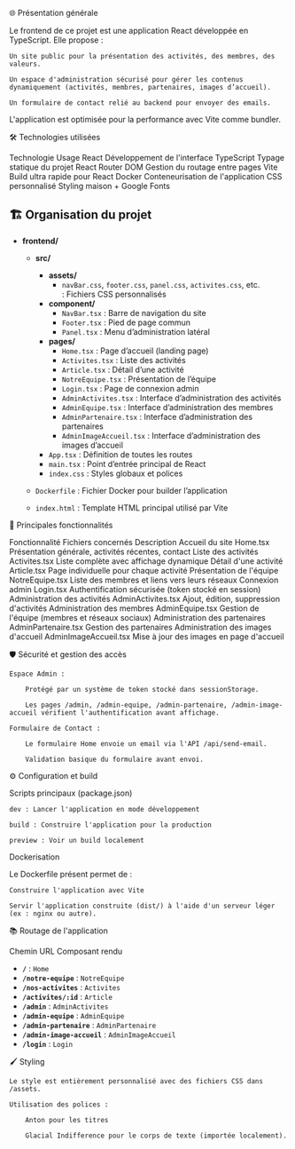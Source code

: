 🌐 Présentation générale

Le frontend de ce projet est une application React développée en TypeScript.
Elle propose :

    Un site public pour la présentation des activités, des membres, des valeurs.

    Un espace d'administration sécurisé pour gérer les contenus dynamiquement (activités, membres, partenaires, images d’accueil).

    Un formulaire de contact relié au backend pour envoyer des emails.

L'application est optimisée pour la performance avec Vite comme bundler.


🛠️ Technologies utilisées

Technologie	Usage
React	Développement de l'interface
TypeScript	Typage statique du projet
React Router DOM	Gestion du routage entre pages
Vite	Build ultra rapide pour React
Docker	Conteneurisation de l'application
CSS personnalisé	Styling maison + Google Fonts



## 🏗️ Organisation du projet

- **frontend/**
  - **src/**
    - **assets/**
      - `navBar.css`, `footer.css`, `panel.css`, `activites.css`, etc.  
        : Fichiers CSS personnalisés  
    - **component/**
      - `NavBar.tsx`            : Barre de navigation du site  
      - `Footer.tsx`            : Pied de page commun  
      - `Panel.tsx`             : Menu d’administration latéral  
    - **pages/**
      - `Home.tsx`              : Page d’accueil (landing page)  
      - `Activites.tsx`         : Liste des activités  
      - `Article.tsx`           : Détail d’une activité  
      - `NotreEquipe.tsx`       : Présentation de l’équipe  
      - `Login.tsx`             : Page de connexion admin  
      - `AdminActivites.tsx`    : Interface d’administration des activités  
      - `AdminEquipe.tsx`       : Interface d’administration des membres  
      - `AdminPartenaire.tsx`   : Interface d’administration des partenaires  
      - `AdminImageAccueil.tsx` : Interface d’administration des images d’accueil  
    - `App.tsx`                 : Définition de toutes les routes  
    - `main.tsx`                : Point d’entrée principal de React  
    - `index.css`               : Styles globaux et polices  

  - `Dockerfile`                : Fichier Docker pour builder l’application  
  - `index.html`                : Template HTML principal utilisé par Vite  


📄 Principales fonctionnalités

Fonctionnalité	Fichiers concernés	Description
Accueil du site	Home.tsx	Présentation générale, activités récentes, contact
Liste des activités	Activites.tsx	Liste complète avec affichage dynamique
Détail d'une activité	Article.tsx	Page individuelle pour chaque activité
Présentation de l'équipe	NotreEquipe.tsx	Liste des membres et liens vers leurs réseaux
Connexion admin	Login.tsx	Authentification sécurisée (token stocké en session)
Administration des activités	AdminActivites.tsx	Ajout, édition, suppression d'activités
Administration des membres	AdminEquipe.tsx	Gestion de l'équipe (membres et réseaux sociaux)
Administration des partenaires	AdminPartenaire.tsx	Gestion des partenaires
Administration des images d'accueil	AdminImageAccueil.tsx	Mise à jour des images en page d'accueil


🛡️ Sécurité et gestion des accès

    Espace Admin :

        Protégé par un système de token stocké dans sessionStorage.

        Les pages /admin, /admin-equipe, /admin-partenaire, /admin-image-accueil vérifient l'authentification avant affichage.

    Formulaire de Contact :

        Le formulaire Home envoie un email via l'API /api/send-email.

        Validation basique du formulaire avant envoi.


⚙️ Configuration et build

Scripts principaux (package.json)

    dev : Lancer l'application en mode développement

    build : Construire l'application pour la production

    preview : Voir un build localement

Dockerisation

Le Dockerfile présent permet de :

    Construire l'application avec Vite

    Servir l'application construite (dist/) à l'aide d'un serveur léger (ex : nginx ou autre).


📚 Routage de l'application

Chemin URL	Composant rendu

- **`/`**                       : `Home`  
- **`/notre-equipe`**           : `NotreEquipe`  
- **`/nos-activites`**          : `Activites`  
- **`/activites/:id`**          : `Article`  
- **`/admin`**                  : `AdminActivites`  
- **`/admin-equipe`**           : `AdminEquipe`  
- **`/admin-partenaire`**       : `AdminPartenaire`  
- **`/admin-image-accueil`**    : `AdminImageAccueil`  
- **`/login`**                  : `Login`  


🖌️ Styling

    Le style est entièrement personnalisé avec des fichiers CSS dans /assets.

    Utilisation des polices :

        Anton pour les titres

        Glacial Indifference pour le corps de texte (importée localement).
